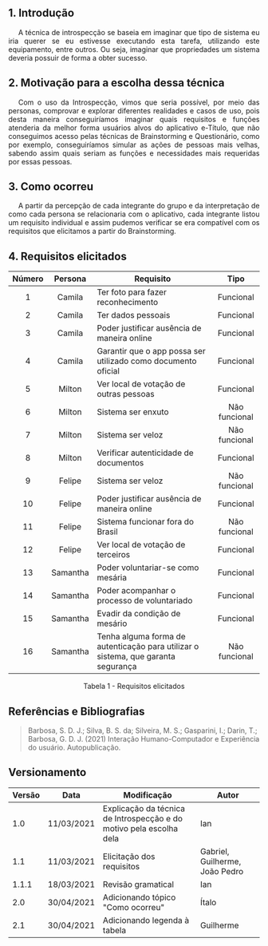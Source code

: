 ## 1. Introdução

<p style="text-indent: 20px; text-align: justify">
A técnica de introspecção se baseia em imaginar que tipo de sistema eu iria querer se eu
estivesse executando esta tarefa, utilizando este equipamento, entre outros. Ou seja, imaginar que propriedades um sistema deveria possuir de forma a obter sucesso.
</p>

## 2. Motivação para a escolha dessa técnica

<p style="text-indent: 20px; text-align: justify">
Com o uso da Introspecção, vimos que seria possível, por meio das personas, comprovar e explorar diferentes realidades e casos de uso, pois desta maneira conseguiríamos imaginar quais requisitos e funções atenderia da melhor forma usuários alvos do aplicativo e-Título, que não conseguimos acesso pelas técnicas de Brainstorming e Questionário, como por exemplo, conseguiríamos simular as ações de pessoas mais velhas, sabendo assim quais seriam as funções e necessidades mais requeridas por essas pessoas. 
</p>

## 3. Como ocorreu

<p style="text-indent: 20px; text-align: justify">
A partir da percepção de cada integrante do grupo e da interpretação de como cada persona se relacionaria com o aplicativo, cada integrante listou um requisito individual e assim pudemos verificar se era compatível com os requisitos que elicitamos a partir do Brainstorming.  
</p>

## 4. Requisitos elicitados

<center>

|Número | Persona | Requisito | Tipo |
|:--:|:--:|--|:--:|
| 1 | Camila |Ter foto para fazer reconhecimento | Funcional |
| 2 | Camila |Ter dados pessoais | Funcional |
| 3 | Camila |Poder justificar ausência de maneira online | Funcional |
| 4 | Camila |Garantir que o app possa ser utilizado como documento oficial | Funcional |
| 5 | Milton |Ver local de votação de outras pessoas | Funcional |
| 6 | Milton |Sistema ser enxuto | Não funcional |
| 7 | Milton |Sistema ser veloz | Não funcional |
| 8 | Milton |Verificar autenticidade de documentos | Funcional |
| 9 | Felipe |Sistema ser veloz | Não funcional|
| 10 | Felipe |Poder justificar ausência de maneira online | Funcional |
| 11 | Felipe |Sistema funcionar fora do Brasil | Não funcional |
| 12 | Felipe |Ver local de votação de terceiros | Funcional |
| 13 | Samantha |Poder voluntariar-se como mesária | Funcional |
| 14 | Samantha |Poder acompanhar o processo de voluntariado | Funcional |
| 15 | Samantha |Evadir da condição de mesário | Funcional |
| 16 | Samantha |Tenha alguma forma de autenticação para utilizar o sistema, que garanta segurança | Não funcional |

<figcaption style="display: flex; flex-flow: row wrap; justify-content: center; margin-top: 0px">Tabela 1 - Requisitos elicitados</figcaption>

</center>

## Referências e Bibliografias

>Barbosa, S. D. J.; Silva, B. S. da; Silveira, M. S.; Gasparini, I.; Darin, T.; Barbosa, G. D. J. (2021) Interação Humano-Computador e Experiência do usuário. Autopublicação.

## Versionamento
| Versão | Data | Modificação | Autor |
|--|--|--|--|
| 1.0 | 11/03/2021 | Explicação da técnica de Introspecção e do motivo pela escolha dela | Ian |
| 1.1 | 11/03/2021 | Elicitação dos requisitos | Gabriel, Guilherme, João Pedro |
| 1.1.1 | 18/03/2021 | Revisão gramatical | Ian |
| 2.0 | 30/04/2021 | Adicionando tópico "Como ocorreu" | Ítalo |
| 2.1 | 30/04/2021 | Adicionando legenda à tabela | Guilherme |